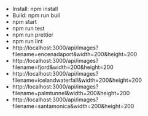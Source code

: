 - Install: npm install
- Build: npm run buil
- npm start
- npm run test
- npm run prettier
- npm run lint
- http://localhost:3000/api/images?filename=encenadaport&width=200&height=200
- http://localhost:3000/api/images?filename=fjord&width=200&height=200
- http://localhost:3000/api/images?filename=icelandwaterfall&width=200&height=200
- http://localhost:3000/api/images?filename=palmtunnel&width=200&height=200
- http://localhost:3000/api/images?filename=santamonica&width=200&height=200

